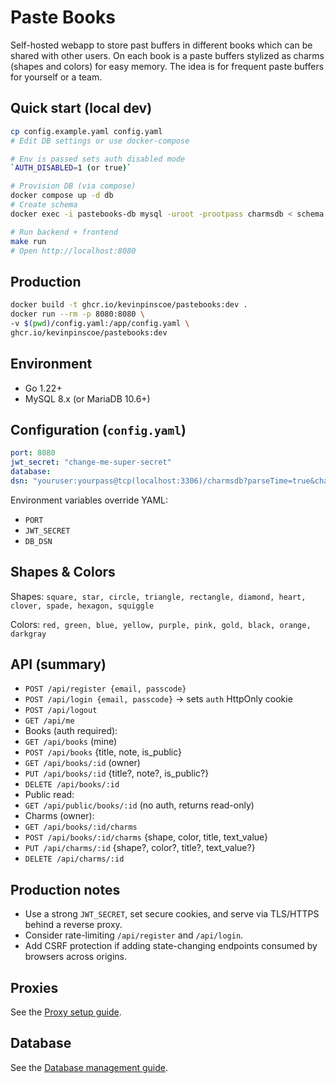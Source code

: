 # Paste Books

Self-hosted webapp to store past buffers in different
books which can be shared with other users. On each book
is a paste buffers stylized as charms (shapes and colors)
for easy memory. The idea is for frequent paste buffers
for yourself or a team.

## Quick start (local dev)
```bash
cp config.example.yaml config.yaml
# Edit DB settings or use docker-compose

# Env is passed sets auth disabled mode
`AUTH_DISABLED=1 (or true)`

# Provision DB (via compose)
docker compose up -d db
# Create schema
docker exec -i pastebooks-db mysql -uroot -prootpass charmsdb < schema.sql

# Run backend + frontend
make run
# Open http://localhost:8080
```

## Production
```bash
docker build -t ghcr.io/kevinpinscoe/pastebooks:dev .
docker run --rm -p 8080:8080 \
-v $(pwd)/config.yaml:/app/config.yaml \
ghcr.io/kevinpinscoe/pastebooks:dev
```

## Environment
- Go 1.22+
- MySQL 8.x (or MariaDB 10.6+)

## Configuration (`config.yaml`)
```yaml
port: 8080
jwt_secret: "change-me-super-secret"
database:
dsn: "youruser:yourpass@tcp(localhost:3306)/charmsdb?parseTime=true&charset=utf8mb4"
```
Environment variables override YAML:
- `PORT`
- `JWT_SECRET`
- `DB_DSN`


## Shapes & Colors
Shapes: `square, star, circle, triangle, rectangle, diamond, heart, clover, spade, hexagon, squiggle`


Colors: `red, green, blue, yellow, purple, pink, gold, black, orange, darkgray`


## API (summary)
- `POST /api/register {email, passcode}`
- `POST /api/login {email, passcode}` → sets `auth` HttpOnly cookie
- `POST /api/logout`
- `GET /api/me`
- Books (auth required):
- `GET /api/books` (mine)
- `POST /api/books` {title, note, is_public}
- `GET /api/books/:id` (owner)
- `PUT /api/books/:id` {title?, note?, is_public?}
- `DELETE /api/books/:id`
- Public read:
- `GET /api/public/books/:id` (no auth, returns read-only)
- Charms (owner):
- `GET /api/books/:id/charms`
- `POST /api/books/:id/charms` {shape, color, title, text_value}
- `PUT /api/charms/:id` {shape?, color?, title?, text_value?}
- `DELETE /api/charms/:id`


## Production notes
- Use a strong `JWT_SECRET`, set secure cookies, and serve via TLS/HTTPS behind a reverse proxy.
- Consider rate-limiting `/api/register` and `/api/login`.
- Add CSRF protection if adding state-changing endpoints consumed by browsers across origins.

## Proxies

See the [Proxy setup guide](./proxy.md).

## Database

See the [Database management guide](./database.md).